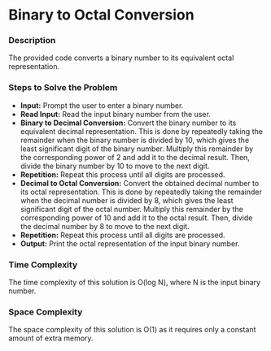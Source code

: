 # Binary to Octal Conversion

### Description
The provided code converts a binary number to its equivalent octal representation.

### Steps to Solve the Problem
- **Input:** Prompt the user to enter a binary number.
- **Read Input:** Read the input binary number from the user.
- **Binary to Decimal Conversion:** Convert the binary number to its equivalent decimal representation. This is done by repeatedly taking the remainder when the binary number is divided by 10, which gives the least significant digit of the binary number. Multiply this remainder by the corresponding power of 2 and add it to the decimal result. Then, divide the binary number by 10 to move to the next digit.
- **Repetition:** Repeat this process until all digits are processed.
- **Decimal to Octal Conversion:** Convert the obtained decimal number to its octal representation. This is done by repeatedly taking the remainder when the decimal number is divided by 8, which gives the least significant digit of the octal number. Multiply this remainder by the corresponding power of 10 and add it to the octal result. Then, divide the decimal number by 8 to move to the next digit.
- **Repetition:** Repeat this process until all digits are processed.
- **Output:** Print the octal representation of the input binary number.

### Time Complexity
The time complexity of this solution is O(log N), where N is the input binary number.

### Space Complexity
The space complexity of this solution is O(1) as it requires only a constant amount of extra memory.